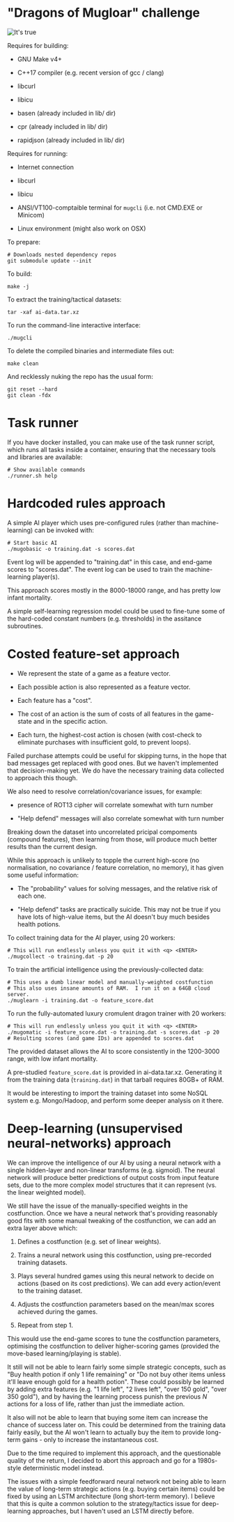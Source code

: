 # "Dragons of Mugloar" challenge


![It's true](falcdt.jpg)


Requires for building:

 * GNU Make v4+

 * C++17 compiler (e.g. recent version of gcc / clang)

 * libcurl

 * libicu

 * basen (already included in lib/ dir)

 * cpr (already included in lib/ dir)

 * rapidjson (already included in lib/ dir)


Requires for running:

 * Internet connection

 * libcurl

 * libicu

 * ANSI/VT100-comptaible terminal for `mugcli` (i.e. not CMD.EXE or Minicom)

 * Linux environment (might also work on OSX)


To prepare:

	# Downloads nested dependency repos
	git submodule update --init


To build:

    make -j


To extract the training/tactical datasets:

	tar -xaf ai-data.tar.xz


To run the command-line interactive interface:

	./mugcli


To delete the compiled binaries and intermediate files out:

    make clean


And recklessly nuking the repo has the usual form:

	git reset --hard
    git clean -fdx


# Task runner

If you have docker installed, you can make use of the task runner script, which runs all tasks inside a container, ensuring that the necessary tools and libraries are available:

	# Show available commands
    ./runner.sh help


# Hardcoded rules approach

A simple AI player which uses pre-configured rules (rather than machine-learning) can be invoked with:

	# Start basic AI
	./mugobasic -o training.dat -s scores.dat

Event log will be appended to "training.dat" in this case, and end-game scores to "scores.dat".
The event log can be used to train the machine-learning player(s).

This approach scores mostly in the 8000-18000 range, and has pretty low infant mortality.

A simple self-learning regression model could be used to fine-tune some of the hard-coded constant numbers (e.g. thresholds) in the assitance subroutines.


# Costed feature-set approach

 * We represent the state of a game as a feature vector.

 * Each possible action is also represented as a feature vector.

 * Each feature has a "cost".

 * The cost of an action is the sum of costs of all features in the game-state and in the specific action.

 * Each turn, the highest-cost action is chosen (with cost-check to eliminate purchases with insufficient gold, to prevent loops).

Failed purchase attempts could be useful for skipping turns, in the hope that bad messages get replaced with good ones.
But we haven't implemented that decision-making yet.
We do have the necessary training data collected to approach this though.

We also need to resolve correlation/covariance issues, for example:

 * presence of ROT13 cipher will correlate somewhat with turn number

 * "Help defend" messages will also correlate somewhat with turn number


Breaking down the dataset into uncorrelated pricipal compoments (compound features), then learning from those, will produce much better results than the current design.


While this approach is unlikely to topple the current high-score (no normalisation, no covariance / feature correlation, no memory), it has given some useful information:

 * The "probability" values for solving messages, and the relative risk of each one.

 * "Help defend" tasks are practically suicide.  This may not be true if you have lots of high-value items, but the AI doesn't buy much besides health potions.


To collect training data for the AI player, using 20 workers:

	# This will run endlessly unless you quit it with <q> <ENTER>
	./mugcollect -o training.dat -p 20


To train the artificial intelligence using the previously-collected data:

	# This uses a dumb linear model and manually-weighted costfunction
	# This also uses insane amounts of RAM.  I run it on a 64GB cloud server.
	./muglearn -i training.dat -o feature_score.dat


To run the fully-automated luxury cromulent dragon trainer with 20 workers:

	# This will run endlessly unless you quit it with <q> <ENTER>
	./mugomatic -i feature_score.dat -o training.dat -s scores.dat -p 20
	# Resulting scores (and game IDs) are appended to scores.dat


The provided dataset allows the AI to score consistently in the 1200-3000 range, with low infant mortality.

A pre-studied `feature_score.dat` is provided in ai-data.tar.xz.
Generating it from the training data (`training.dat`) in that tarball requires 80GB+ of RAM.

It would be interesting to import the training dataset into some NoSQL system e.g. Mongo/Hadoop, and perform some deeper analysis on it there.


# Deep-learning (unsupervised neural-networks) approach

We can improve the intelligence of our AI by using a neural network with a single hidden-layer and non-linear transforms (e.g. sigmoid).
The neural network will produce better predictions of output costs from input feature sets, due to the more complex model structures that it can represent (vs. the linear weighted model).

We still have the issue of the manually-specified weights in the costfunction.
Once we have a neural network that's providing reasonably good fits with some manual tweaking of the costfunction, we can add an extra layer above which:

 1. Defines a costfunction (e.g. set of linear weights).

 2. Trains a neural network using this costfunction, using pre-recorded training datasets.

 3. Plays several hundred games using this neural network to decide on actions (based on its cost predictions).  We can add every action/event to the training dataset.

 4. Adjusts the costfunction parameters based on the mean/max scores achieved during the games.

 5. Repeat from step 1.

This would use the end-game scores to tune the costfunction parameters, optimising the costfunction to deliver higher-scoring games (provided the move-based learning/playing is stable).

It still will not be able to learn fairly some simple strategic concepts, such as "Buy health potion if only 1 life remaining" or "Do not buy other items unless it'll leave enough gold for a health potion".
These could possibly be learned by adding extra features (e.g. "1 life left", "2 lives left", "over 150 gold", "over 350 gold"), and by having the learning process punish the previous _N_ actions for a loss of life, rather than just the immediate action.

It also will not be able to learn that buying some item can increase the chance of success later on.
This could be determined from the training data fairly easily, but the AI won't learn to actually buy the item to provide long-term gains - only to increase the instantaneous cost.

Due to the time required to implement this approach, and the questionable quality of the return, I decided to abort this approach and go for a 1980s-style deterministic model instead.

The issues with a simple feedforward neural network not being able to learn the value of long-term strategic actions (e.g. buying certain items) could be fixed by using an LSTM architecture (long short-term memory).
I believe that this is quite a common solution to the strategy/tactics issue for deep-learning approaches, but I haven't used an LSTM directly before.
